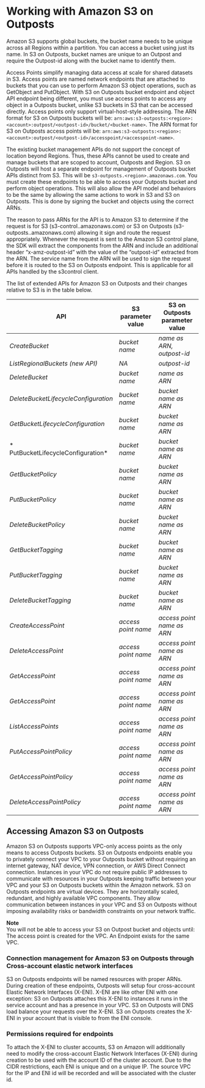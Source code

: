 # Working with Amazon S3 on Outposts<a name="WorkingWithS3Outposts"></a>

Amazon S3 supports global buckets, the bucket name needs to be unique across all Regions within a partition\. You can access a bucket using just its name\. In S3 on Outposts, bucket names are unique to an Outpost and require the Outpost\-id along with the bucket name to identify them\. 

Access Points simplify managing data access at scale for shared datasets in S3\. Access points are named network endpoints that are attached to buckets that you can use to perform Amazon S3 object operations, such as GetObject and PutObject\. With S3 on Outposts bucket endpoint and object API endpoint being different, you must use access points to access any object in a Outposts bucket, unlike S3 buckets in S3 that can be accessed directly\. Access points only support virtual\-host\-style addressing\. The ARN format for S3 on Outposts buckets will be: `arn:aws:s3-outposts:<region>:<account>:outpost/<outpost-id>/bucket/<bucket-name>`\. The ARN format for S3 on Outposts access points will be: `arn:aws:s3-outposts:<region>:<account>:outpost/<outpost-id>/accesspoint/<accesspoint-name>`\.

The existing bucket management APIs do not support the concept of location beyond Regions\. Thus, these APIs cannot be used to create and manage buckets that are scoped to account, Outposts and Region\. S3 on Outposts will host a separate endpoint for management of Outposts bucket APIs distinct from S3\. This will be `s3-outposts.<region>.amazonaws.com`\. You must create these endpoints to be able to access your Outposts bucket and perform object operations\. This will also allow the API model and behaviors to be the same by allowing the same actions to work in S3 and S3 on Outposts\. This is done by signing the bucket and objects using the correct ARNs\.

The reason to pass ARNs for the API is to Amazon S3 to determine if the request is for S3 \(s3\-control\.<region>\.amazonaws\.com\) or S3 on Outposts \(s3\-outposts\.<region>\.amazonaws\.com\) allowing it sign and route the request appropriately\. Whenever the request is sent to the Amazon S3 control plane, the SDK will extract the components from the ARN and include an additional header “x\-amz\-outpost\-id” with the value of the “outpost\-id” extracted from the ARN\. The service name from the ARN will be used to sign the request before it is routed to the S3 on Outposts endpoint\. This is applicable for all APIs handled by the s3control client\. 

The list of extended APIs for Amazon S3 on Outposts and their changes relative to S3 is in the table below\.


|  API |  S3 parameter value |  S3 on Outposts parameter value | 
| --- | --- | --- | 
|  *CreateBucket*  |  *bucket name*  |  *name as ARN, outpost\-id*  | 
|  *ListRegionalBuckets \(new API\)*  |  *NA*  |  *outpost\-id*  | 
|  *DeleteBucket*  |  *bucket name*  |  *name as ARN*  | 
|  *DeleteBucketLifecycleConfiguration*  |  *bucket name*  |  *bucket name as ARN*  | 
|  *GetBucketLifecycleConfiguration*  |  *bucket name*  |  *bucket name as ARN*  | 
|  * PutBucketLifecycleConfiguration*  |  *bucket name*  |  *bucket name as ARN*  | 
|  *GetBucketPolicy*  |  *bucket name*  |  *bucket name as ARN*  | 
|  *PutBucketPolicy*  |  *bucket name*  |  *bucket name as ARN*  | 
|  *DeleteBucketPolicy*  |  *bucket name*  |  *bucket name as ARN*  | 
|  *GetBucketTagging*  |  *bucket name*  |  *bucket name as ARN*  | 
|  *PutBucketTagging*  |  *bucket name*  |  *bucket name as ARN*  | 
|  *DeleteBucketTagging*  |  *bucket name*  |  *bucket name as ARN*  | 
|  *CreateAccessPoint*  |  *access point name*  |  *access point name as ARN*  | 
|  *DeleteAccessPoint*  |  *access point name*  |  *access point name as ARN*  | 
|  *GetAccessPoint*  |  *access point name*  |  *access point name as ARN*  | 
|  *GetAccessPoint*  |  *access point name*  |  *access point name as ARN*  | 
|  *ListAccessPoints*  |  *access point name*  |  *access point name as ARN*  | 
|  *PutAccessPointPolicy*  |  *access point name*  |  *access point name as ARN*  | 
|  *GetAccessPointPolicy*  |  *access point name*  |  *access point name as ARN*  | 
|  *DeleteAccessPointPolicy*  |  *access point name*  |  *access point name as ARN*  | 

## Accessing Amazon S3 on Outposts<a name="AccessingS3Outposts"></a>

Amazon S3 on Outposts supports VPC\-only access points as the only means to access Outposts buckets\. S3 on Outposts endpoints enable you to privately connect your VPC to your Outposts bucket without requiring an internet gateway, NAT device, VPN connection, or AWS Direct Connect connection\. Instances in your VPC do not require public IP addresses to communicate with resources in your Outposts keeping traffic between your VPC and your S3 on Outposts buckets within the Amazon network\. S3 on Outposts endpoints are virtual devices\. They are horizontally scaled, redundant, and highly available VPC components\. They allow communication between instances in your VPC and S3 on Outposts without imposing availability risks or bandwidth constraints on your network traffic\. 

**Note**  
You will not be able to access your S3 on Outpost bucket and objects until:  
The access point is created for the VPC\.
An Endpoint exists for the same VPC\.

### Connection management for Amazon S3 on Outposts through Cross\-account elastic network interfaces<a name="S3OutpostsXENI"></a>

S3 on Outposts endpoints will be named resources with proper ARNs\. During creation of these endpoints, Outposts will setup four cross\-account Elastic Network Interfaces \(X\-ENI\)\. X\-ENI are like other ENI with one exception: S3 on Outposts attaches this X\-ENI to instances it runs in the service account and has a presence in your VPC\. S3 on Outposts will DNS load balance your requests over the X\-ENI\. S3 on Outposts creates the X\-ENI in your account that is visible to from the ENI console\. 

### Permissions required for endpoints<a name="S3OutpostsClusters"></a>

To attach the X\-ENI to cluster accounts, S3 on Amazon will additionally need to modify the cross\-account Elastic Network Interfaces \(X\-ENI\) during creation to be used with the account ID of the cluster account\. Due to the CIDR restrictions, each ENI is unique and on a unique IP\. The source VPC for the IP and ENI id will be recorded and will be associated with the cluster id\. 
